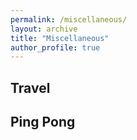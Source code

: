 ```yaml
---
permalink: /miscellaneous/
layout: archive
title: "Miscellaneous"
author_profile: true
---
```


**Travel**
------

**Ping Pong**
------
